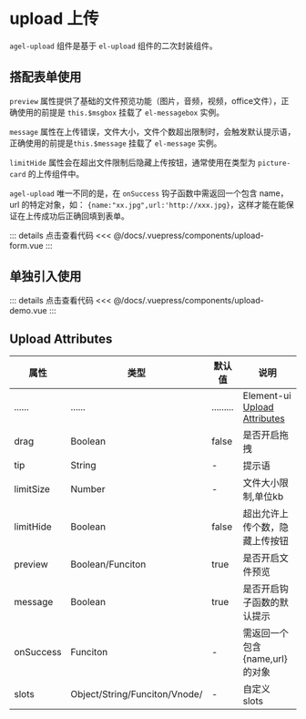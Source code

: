 # upload 上传

`agel-upload` 组件是基于 `el-upload` 组件的二次封装组件。

<!-- :::tip
- 使用预览附件功能, 必须保证 `this.$msgbox` 挂载了 `el-messagebox` 实例
- 使用钩子函数提示功能, 必须保证 `this.$message` 挂载了 `el-message` 实例, 在文件上传失败/文件个数/大小超出限制会触发默认提示语
- 和 `el-upload` 唯一不同的是，在 `onSuccess` 钩子函数中需返回一个包含 name，url 的特定对象, 如： `{name:"xx.jpg",url:'http://xxx.jpg}`，这样才能在上传成功后正确回填到表单
::: -->

## 搭配表单使用

`preview` 属性提供了基础的文件预览功能（图片，音频，视频，office文件），正确使用的前提是 `this.$msgbox` 挂载了 `el-messagebox` 实例。

`message` 属性在上传错误，文件大小，文件个数超出限制时，会触发默认提示语，正确使用的前提是`this.$message` 挂载了 `el-message` 实例。

`limitHide` 属性会在超出文件限制后隐藏上传按钮，通常使用在类型为 `picture-card` 的上传组件中。

`agel-upload` 唯一不同的是，在 `onSuccess` 钩子函数中需返回一个包含 name，url 的特定对象，如： `{name:"xx.jpg",url:'http://xxx.jpg}`，这样才能在能保证在上传成功后正确回填到表单。


<ClientOnly><upload-form/></ClientOnly>

::: details 点击查看代码
<<< @/docs/.vuepress/components/upload-form.vue
::: 

## 单独引入使用

<ClientOnly><upload-demo/></ClientOnly>

::: details 点击查看代码
<<< @/docs/.vuepress/components/upload-demo.vue
::: 

## Upload Attributes

 
| 属性        | 类型         | 默认值  | 说明                                 | 
| ----------- | ------------  | ------ | ------------------------------------ | 
| ......      | ......          | .........   | Element-ui [Upload Attributes](https://element.eleme.cn/#/zh-CN/component/upload#upload-attributes)      | 
| drag        | Boolean         | false       | 是否开启拖拽                | 
| tip         | String          | -           | 提示语                      | 
| limitSize   | Number          | -           | 文件大小限制,单位kb                     | 
| limitHide   | Boolean         | false       | 超出允许上传个数，隐藏上传按钮               | 
| preview     | Boolean/Funciton| true        | 是否开启文件预览                      | 
| message     | Boolean         | true        | 是否开启钩子函数的默认提示                   |
| onSuccess   | Funciton        | -           | 需返回一个包含 {name,url} 的对象               |
| slots       | Object/String/Funciton/Vnode/ | -           | 自定义 slots    | 